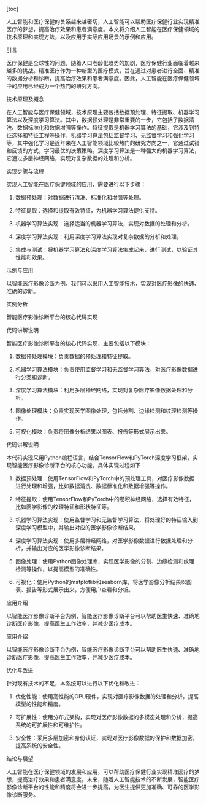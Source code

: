 
[toc]                    
                
                
人工智能和医疗保健的关系越来越密切，人工智能可以帮助医疗保健行业实现精准医疗的梦想，提高治疗效果和患者满意度。本文将介绍人工智能在医疗保健领域的技术原理和实现方法，以及应用于实际应用场景的示例和应用。

引言

医疗保健是全球性的问题，随着人口老龄化趋势的加剧，医疗保健行业面临着越来越多的挑战。精准医疗作为一种新型的医疗模式，旨在通过对患者进行全面、精准的数据分析和诊断，提高治疗效果和患者满意度。因此，人工智能在医疗保健领域中的应用已经成为一个热门的研究方向。

技术原理及概念

在人工智能与医疗保健领域，技术原理主要包括数据预处理、特征提取、机器学习算法以及深度学习算法。其中，数据预处理是非常重要的一步，它包括了数据清洗、数据标准化和数据增强等操作。特征提取是机器学习算法的基础，它涉及到特征选择和特征工程等操作。机器学习算法包括监督学习、无监督学习和强化学习等，其中强化学习是近年来在人工智能领域比较热门的研究方向之一，它通过试错和反馈的方式，学习最优的决策策略。深度学习算法是一种强大的机器学习算法，它通过多层神经网络，实现对复杂数据的处理和分析。

实现步骤与流程

实现人工智能在医疗保健领域的应用，需要进行以下步骤：

1. 数据预处理：对数据进行清洗、标准化和增强等处理。

2. 特征提取：选择和提取有效特征，为机器学习算法提供支持。

3. 机器学习算法实现：选择适当的机器学习算法，实现对数据的处理和分析。

4. 深度学习算法实现：利用深度学习算法实现对复杂数据的分析和处理。

5. 集成与测试：将机器学习算法和深度学习算法集成起来，进行测试，以验证其性能和效果。

示例与应用

以智能医疗影像诊断为例，我们可以采用人工智能技术，实现对医疗影像的快速、准确的诊断。

实例分析

智能医疗影像诊断平台的核心代码实现

代码讲解说明

智能医疗影像诊断平台的核心代码实现，主要包括以下模块：

1. 数据预处理模块：负责数据的预处理和特征提取。

2. 机器学习算法模块：负责使用监督学习和无监督学习算法，对医疗影像数据进行分类和诊断。

3. 深度学习算法模块：利用多层神经网络，实现对复杂医疗影像数据处理和分析。

4. 图像处理模块：负责实现医学图像处理，包括分割、边缘检测和纹理检测等操作。

5. 可视化模块：负责将图像分析结果以图表、报告等形式展示出来。

代码讲解说明

本代码实现采用Python编程语言，结合TensorFlow和PyTorch深度学习框架，实现智能医疗影像诊断平台的核心功能。具体实现过程如下：

1. 数据预处理：使用TensorFlow和PyTorch中的预处理工具，对医疗影像数据进行处理和增强，比如数据清洗、数据标准化和数据增强等操作。

2. 特征提取：使用TensorFlow和PyTorch中的卷积神经网络，选择有效特征，比如医学影像的纹理特征和形状特征等。

3. 机器学习算法实现：使用监督学习和无监督学习算法，将处理好的特征输入到深度学习模型中，并输出对应的医学影像诊断结果。

4. 深度学习算法实现：使用多层神经网络，对医学影像数据进行数据处理和分析，并输出对应的医学影像诊断结果。

5. 图像处理：使用Python图像处理库，实现医学影像的分割、边缘检测和纹理检测等操作，以提高模型的准确性。

6. 可视化：使用Python的matplotlib和seaborn库，将医学影像分析结果以图表、报告等形式展示出来，方便用户查看和分析。

应用介绍

以智能医疗影像诊断平台为例，智能医疗影像诊断平台可以帮助医生快速、准确地诊断医疗影像，提高医生工作效率，并减少医疗成本。

应用介绍

以智能医疗影像诊断平台为例，智能医疗影像诊断平台可以帮助医生快速、准确地诊断医疗影像，提高医生工作效率，并减少医疗成本。

优化与改进

针对现有技术的不足，本系统可以进行以下优化和改进：

1. 优化性能：使用高性能的GPU硬件，实现对医疗影像数据的处理和分析，提高模型的性能和精度。

2. 可扩展性：使用分布式架构，实现对医疗影像数据的多模态处理和分析，提高系统的可扩展性和可维护性。

3. 安全性：采用多层加密和身份认证，实现对医疗影像数据的保护和数据加密，提高系统的安全性。

结论与展望

人工智能在医疗保健领域的发展和应用，可以帮助医疗保健行业实现精准医疗的梦想，提高治疗效果和患者满意度。未来，随着人工智能技术的不断发展，智能医疗影像诊断平台的性能和精度将会进一步提高，为医生提供更加准确、可靠的医学影像诊断服务。

